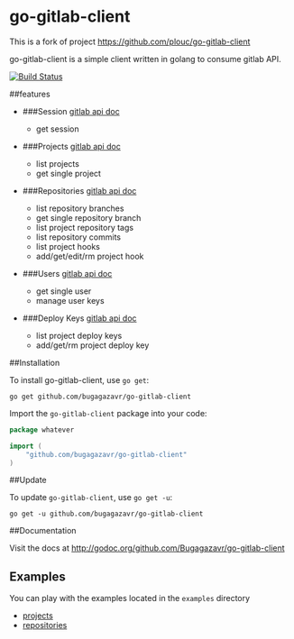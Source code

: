 go-gitlab-client
================

This is a fork of project https://github.com/plouc/go-gitlab-client

go-gitlab-client is a simple client written in golang to consume gitlab API.

[![Build Status](https://drone.io/github.com/Bugagazavr/go-gitlab-client/status.png)](https://drone.io/github.com/Bugagazavr/go-gitlab-client/latest)


##features

*	
	###Session [gitlab api doc](http://doc.gitlab.com/ce/api/session.html)
	* get session

*	
	###Projects [gitlab api doc](http://doc.gitlab.com/ce/api/projects.html)
	* list projects
	* get single project

*	
	###Repositories [gitlab api doc](http://doc.gitlab.com/ce/api/repositories.html)
	* list repository branches
	* get single repository branch
	* list project repository tags
	* list repository commits
	* list project hooks
	* add/get/edit/rm project hook

*	
	###Users [gitlab api doc](http://doc.gitlab.com/ce/api/users.html)
	* get single user
	* manage user keys

*	
	###Deploy Keys [gitlab api doc](http://doc.gitlab.com/ce/api/deploy_keys.html)
	* list project deploy keys
	* add/get/rm project deploy key




##Installation

To install go-gitlab-client, use `go get`:

    go get github.com/bugagazavr/go-gitlab-client

Import the `go-gitlab-client` package into your code:

```go
package whatever

import (
    "github.com/bugagazavr/go-gitlab-client"
)
```


##Update

To update `go-gitlab-client`, use `go get -u`:

    go get -u github.com/bugagazavr/go-gitlab-client


##Documentation

Visit the docs at http://godoc.org/github.com/Bugagazavr/go-gitlab-client


## Examples

You can play with the examples located in the `examples` directory

* [projects](https://github.com/Bugagazavr/go-gitlab-client/tree/master/examples/projects)
* [repositories](https://github.com/Bugagazavr/go-gitlab-client/tree/master/examples/repositories)
